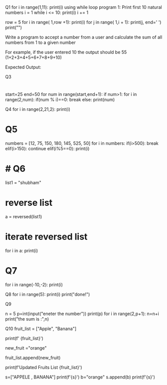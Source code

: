Q1
for i in range(1,11):
    print(i)
using while loop
program 1: Print first 10 natural numbers
i = 1
while i <= 10:
    print(i)
    i += 1


row = 5
for i in range( 1,row +1):
    print(i)
    for j in range( 1,i + 1):
        print(j, end=' ')
        print("")

Write a program to accept a number from a user and calculate the sum of all numbers from 1 to a given number

For example, if the user entered 10 the output should be 55 (1+2+3+4+5+6+7+8+9+10)

Expected Output:

Q3
# 
start=25
end=50
for num in range(start,end+1):
    if num>1:
        for i in range(2,num):
            if(num % i)==0:
                break
    else:
        print(num)

Q4
for i in range(2,21,2):
    print(i)




# Q5
numbers = [12, 75, 150, 180, 145, 525, 50]
for i in numbers:
    if(i>500):
        break
    elif(i>150):
        continue
    elif(i%5==0):
     print(i)


# # Q6
list1 = "shubham"
# reverse list
a = reversed(list1)
# iterate reversed list
for i in a:
    print(i)


# Q7
for i in range(-10,-2):
    print(i)


Q8
for i in range(5):
    print(i)
print("done!")    



Q9

n = 5
p=int(input("eneter the number"))
print(p)
for i in range(2,p+1):
    n=n+i
print("the sum is :",n)




Q10
fruit_list = ["Apple", "Banana"]

print(f' {fruit_list}')

new_fruit ="orange"

fruit_list.append(new_fruit)

print(f'Updated Fruits List {fruit_list}')





s=["APPELE , BANANA"]
print(f'{s}')
b="orange"
s.append(b)
print(f'{s}')

